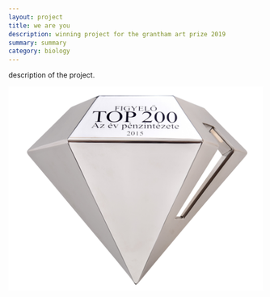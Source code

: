 ```yaml
---
layout: project
title: we are you
description: winning project for the grantham art prize 2019
summary: summary
category: biology
---
```


description of the project.

![figyelo top200 trophy](/trophy.jpg)
